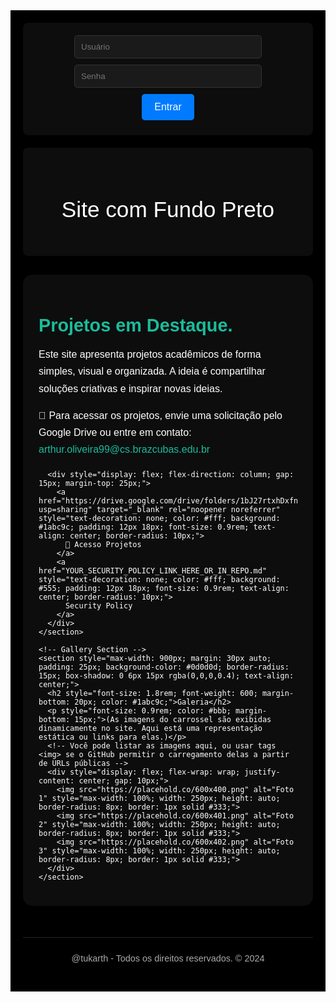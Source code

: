 <div style="font-family: Poppins, sans-serif; background-color: #000; color: #fff; padding: 20px;">

  <!-- Login Section -->
  <div style="background-color: #0d0d0d; padding: 10px; text-align: center; margin-bottom: 20px; border-radius: 8px;">
    <form style="text-align: center;">
      <input type="text" placeholder="Usuário" name="username" required style="display: block; margin: 10px auto; padding: 10px; width: 80%; max-width: 300px; border-radius: 5px; border: 1px solid #333; background-color: #1a1a1a; color: #fff;">
      <input type="password" placeholder="Senha" name="password" required style="display: block; margin: 10px auto; padding: 10px; width: 80%; max-width: 300px; border-radius: 5px; border: 1px solid #333; background-color: #1a1a1a; color: #fff;">
      <button type="submit" style="background: #007BFF; color: white; border: none; padding: 12px 20px; cursor: pointer; border-radius: 5px; font-size: 16px;">Entrar</button>
    </form>
  </div>

  <!-- Header -->
  <header style="padding: 30px 15px; text-align: center; background-color: #0d0d0d; box-shadow: 0 4px 10px rgba(0, 0, 0, 0.3); border-radius: 8px; margin-bottom: 30px;">
    <h1 style="font-size: 2.2rem; font-weight: 500;">Site com Fundo Preto</h1>
  </header>

  <!-- Main Content Section -->
  <main>
    <section style="max-width: 900px; margin: 30px auto; padding: 25px; background-color: #0d0d0d; border-radius: 15px; box-shadow: 0 6px 15px rgba(0,0,0,0.4);">
      <h2 style="font-size: 1.8rem; font-weight: 600; margin-bottom: 15px; color: #1abc9c;">Projetos em Destaque.</h2>
      <p style="font-size: 1rem; margin-bottom: 15px; line-height: 1.7;">
        Este site apresenta projetos acadêmicos de forma simples, visual e organizada. A ideia é compartilhar soluções criativas e inspirar novas ideias.
      </p>
      <p style="font-size: 1rem; margin-bottom: 20px; line-height: 1.7;">
        📁 Para acessar os projetos, envie uma solicitação pelo Google Drive ou entre em contato: <a href="mailto:arthur.oliveira99@cs.brazcubas.edu.br" style="color: #1abc9c; text-decoration: none; hover: {text-decoration: underline;}">arthur.oliveira99@cs.brazcubas.edu.br</a>
      </p>
      
      <div style="display: flex; flex-direction: column; gap: 15px; margin-top: 25px;">
        <a href="https://drive.google.com/drive/folders/1bJ27rtxhDxfna8sEtnO4MQNsp3kygkso?usp=sharing" target="_blank" rel="noopener noreferrer" style="text-decoration: none; color: #fff; background: #1abc9c; padding: 12px 18px; font-size: 0.9rem; text-align: center; border-radius: 10px;">
          🔗 Acesso Projetos
        </a>
        <a href="YOUR_SECURITY_POLICY_LINK_HERE_OR_IN_REPO.md" style="text-decoration: none; color: #fff; background: #555; padding: 12px 18px; font-size: 0.9rem; text-align: center; border-radius: 10px;">
          Security Policy
        </a>
      </div>
    </section>

    <!-- Gallery Section -->
    <section style="max-width: 900px; margin: 30px auto; padding: 25px; background-color: #0d0d0d; border-radius: 15px; box-shadow: 0 6px 15px rgba(0,0,0,0.4); text-align: center;">
      <h2 style="font-size: 1.8rem; font-weight: 600; margin-bottom: 20px; color: #1abc9c;">Galeria</h2>
      <p style="font-size: 0.9rem; color: #bbb; margin-bottom: 15px;">(As imagens do carrossel são exibidas dinamicamente no site. Aqui está uma representação estática ou links para elas.)</p>
      <!-- Você pode listar as imagens aqui, ou usar tags <img> se o GitHub permitir o carregamento delas a partir de URLs públicas -->
      <div style="display: flex; flex-wrap: wrap; justify-content: center; gap: 10px;">
        <img src="https://placehold.co/600x400.png" alt="Foto 1" style="max-width: 100%; width: 250px; height: auto; border-radius: 8px; border: 1px solid #333;">
        <img src="https://placehold.co/600x401.png" alt="Foto 2" style="max-width: 100%; width: 250px; height: auto; border-radius: 8px; border: 1px solid #333;">
        <img src="https://placehold.co/600x402.png" alt="Foto 3" style="max-width: 100%; width: 250px; height: auto; border-radius: 8px; border: 1px solid #333;">
      </div>
    </section>
  </main>

  <!-- Footer -->
  <footer style="text-align: center; margin-top: 50px; padding: 25px; font-size: 0.9rem; color: #aaa; border-top: 1px solid #222;">
    @tukarth - Todos os direitos reservados. &copy; <span id="currentYear">2024</span>
  </footer>
  <script>
    // Pequeno script para atualizar o ano no footer (pode não funcionar em todos os renderizadores de Markdown)
    // document.getElementById("currentYear").textContent = new Date().getFullYear();
    // Comentado pois scripts geralmente não rodam em READMEs. Melhor colocar o ano manualmente.
  </script>
</div>
